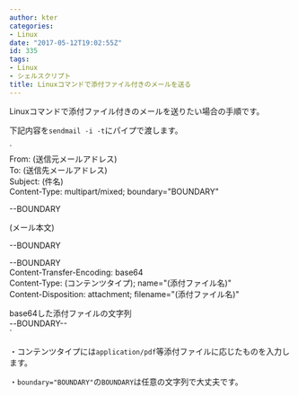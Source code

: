 ```yaml
---
author: kter
categories:
- Linux
date: "2017-05-12T19:02:55Z"
id: 335
tags:
- Linux
- シェルスクリプト
title: Linuxコマンドで添付ファイル付きのメールを送る
---
```

Linuxコマンドで添付ファイル付きのメールを送りたい場合の手順です。

下記内容を`sendmail -i -t`にパイプで渡します。

`<br />
From: (送信元メールアドレス)<br />
To: (送信先メールアドレス)<br />
Subject: (件名)<br />
Content-Type: multipart/mixed; boundary="BOUNDARY"</p>
<p>--BOUNDARY</p>
<p>(メール本文)</p>
<p>--BOUNDARY</p>
<p>--BOUNDARY<br />
Content-Transfer-Encoding: base64<br />
Content-Type: (コンテンツタイプ); name="(添付ファイル名)"<br />
Content-Disposition: attachment; filename="(添付ファイル名)"</p>
<p>base64した添付ファイルの文字列<br />
--BOUNDARY--<br />
` 

・コンテンツタイプには`application/pdf`等添付ファイルに応じたものを入力します。
  
・`boundary="BOUNDARY"`の`BOUNDARY`は任意の文字列で大丈夫です。